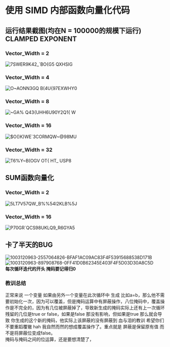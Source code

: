﻿# 使用 SIMD 内部函数向量化代码
## 运行结果截图(均在N = 100000的规模下运行) CLAMPED EXPONENT
### Vector_Width = 2
![7SWER9K42_`BO{G5 QXHSIG](https://user-images.githubusercontent.com/97599487/195807487-0ad3de87-0435-4fbe-afa3-7048410be357.png)
### Vector_Width = 4
![O~AONN3GQ B(4U{97EXWHY0](https://user-images.githubusercontent.com/97599487/195807502-11816627-682b-4285-8ec5-2995b21bb136.png)
###  Vector_Width = 8
![~GA% Q43{UHH6U90Y2Q1{ W](https://user-images.githubusercontent.com/97599487/195807514-0e553f95-d86e-4eb3-9a60-68e362309c1f.png)
### Vector_Width = 16
![$O()K)WE`3CORMQW~@98MU](https://user-images.githubusercontent.com/97599487/195807525-285b8432-2ac6-4747-a5be-26f785d90755.png)
### Vector_Width = 32
![T6%Y~B(OGV OT{ HT_ USP8](https://user-images.githubusercontent.com/97599487/195807543-b61198e5-cd4e-4e3b-8238-3713a25474ce.png)

## SUM函数向量化
### Vector_Width = 2
![5LT7V57QW_B%%54I2KLB%5J](https://user-images.githubusercontent.com/97599487/195807553-c66423af-71e2-46b0-9baf-b66170922d0b.png)
### Vector_Width = 16
![P70GR`QCS98UKLQ9_R6GYA5](https://user-images.githubusercontent.com/97599487/195807565-89d8b848-6f17-4a4e-aa81-8ab49b55e5f7.png)

## 卡了半天的BUG
![1003120963-2557064826-BFAF1AC09AC83F4F53915688538D171B](https://user-images.githubusercontent.com/97599487/195807813-118a6980-8280-4fb5-af0e-811f035d4f47.jpg)
![1003120963-897908768-0FF41D0B62345E403F4F5D03D30A8C5D](https://user-images.githubusercontent.com/97599487/195807842-7e91cbe9-ebd2-4460-91fb-c9e4227daa16.jpg)  
**每次循环迭代的开头 掩码要记得归0**
### 教训总结
正常来说 一个变量 如果由另外一个变量在此次循环中 生成 比如a=b，那么他不需要初始化一次，因为可以覆盖，但是掩码运算中有屏蔽操作，八位掩码中，覆盖操作是不完全的，因为有几位被屏蔽掉了，导致新生成的掩码实际上还有上一次循环残留的几位是true or false，如果是false 那没有影响，但如果是true 那么就会导致 你生成的这个新的掩码，他实际上该屏蔽的没有屏蔽到 血与泪的教训 希望你们不要重蹈覆辙 hah 我自然而然的想成覆盖操作了。重点就是 屏蔽是保留原有值 而不是将屏蔽位变成false。  
掩码与掩码之间的位运算，还是要想清楚了，
